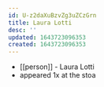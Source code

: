 ```yaml
---
id: U-z2daXuBzvZg3uZCzGrn
title: Laura Lotti
desc: ''
updated: 1643723096353
created: 1643723096353
---
```



- [[person]] - Laura Lotti
- appeared 1x at the stoa
